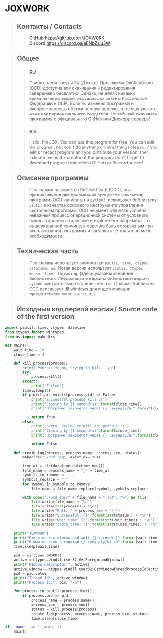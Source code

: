 # JOXWORK

> ## Контакты / Contacts
>>**GitHub** https://github.com/JOXWORK <br> **Discord** https://discord.gg/aENbZjuu3W

> ## Общее
>>### RU
>>Привет, меня зовут JOX (Джокс). Программа OnClickDeath (OCD) доступна для скачивания и редактирования совершенно бесплатно! Однако, не делай никаких криминальных вещей, нарушающих законы Российской Федерации и США. Если ты изменил программу и распространяешь её изменённую версию, то прошу указать меня как первоначального создателя. Не забывай скачивать программу с официального GitHub или Дискорд сервера!
>
>>### EN
>>Hello, I'm JOX. You can use this program for free! You can edit the program, but don't do anything criminal things please. If you edit or redact program and you distribute your version, then indicate me as the creator of the program. Don't forget to download program from oficial GitHub or Discord server!

> ## Описание программы
>>Программа называется OnClickDeath (OCD), она предназначена для прерывания процессов (закрытия) программ. OCD написана на `python3`, использует библиотеку `psutil` в качестве основного инструмента управления состоянием программ. OCD не умеет отличать условно неважный процесс операционной системы от условного важного процесса (paint.exe и explorer.exe например). По вышеуказанной причине, я советую быть осторожным при использовании программы и запускать её только по мере необходимости.

> ## Техническая часть
>>Программа использует библиотеки `psutil, time, ctypes, datetime, os`. Новая версия использует `psutil, ctypes, mouse, time, threading`. (Здесь указаны основные библиотеки). Информация о версиях библиотек и версии `python` смотрите выше в файле `info.txt`. Помимо библиотек OCD использует dll windows для индетификации приоритетного окна: `user32.dll`. 

> ## Исходный код первой версии / Source code of the first version
```python
import psutil, time, ctypes, datetime
from ctypes import wintypes
from os import makedirs

def main():
    wait_time = 10
    close_time = 4

    def kill_process(process):
        print("Process found, trying to kill...\n")
        try:
            process.kill()
        except:
            print("Failed")
        time.sleep(1)
        if psutil.pid_exists(process.pid) == False:
            print("Successful process kill :)")
            print("Closing by {} second(s)".format(close_time))
            print("Программа закроется через {} секунд(у/ы)".format(close_time))

            return True
        else:
            print("Sorry, failed to kill the process :(")
            print("Closing by {} second(s)".format(close_time))
            print("Программа закроется через {} секунд(у/ы)".format(close_time))

            return False

    def create_log(process, process_name, process_exe, status):
        makedirs("./ocd_log", exist_ok=True)

        time_at = str(datetime.datetime.now())
        file_name = process_name + "_" + time_at
        symbols_to_remove = ":-."
        symbols_replace = "_"
        for symbol in symbols_to_remove:
            file_name = file_name.replace(symbol, symbols_replace)

        with open("./ocd_log/" + file_name + ".txt", "w") as file:
            file.write(file_name + "\n")
            file.write(str(process) + "\n")
            file.write("Path: " + process_exe + "\n")
            file.write("Successful: {}".format(str(status)) + "\n")
            file.write("wait_time: {}".format(str(wait_time)) + "\n")
            file.write("close_time: {}".format(str(close_time)) + "\n")

    print("JOXWORK")
    print("Press on the window and wait {} second(s)".format(wait_time))
    print("Нажми на окно и подожди {} секунд(у/ы) \n".format(wait_time))
    time.sleep(wait_time)

    pid = wintypes.DWORD()
    active = ctypes.windll.user32.GetForegroundWindow()
    print("Window descriptor:", active)
    active_window = ctypes.windll.user32.GetWindowThreadProcessId(active, ctypes.byref(pid))
    pid = pid.value
    print("Thread id:", active_window)
    print("Process id:", pid, "\n")

    for process in psutil.process_iter():
        if process.pid == pid:
            process_name = process.name()
            process_exe = process.exe()
            status = kill_process(process)
            create_log(process, process_name, process_exe, status)
            time.sleep(close_time)

if __name__ == "__main__":
    main()
```